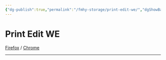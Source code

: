 ```yaml
---
{"dg-publish":true,"permalink":"/fmhy-storage/print-edit-we/","dgShowBacklinks":true,"dgShowLocalGraph":true}
---
```


# Print Edit WE

[Firefox](https://addons.mozilla.org/en-US/firefox/addon/print-edit-we/) / [Chrome](https://chrome.google.com/webstore/detail/print-edit-we/olnblpmehglpcallpnbgmikjblmkopia)

***